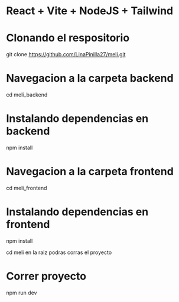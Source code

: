 # React + Vite + NodeJS + Tailwind

# Clonando el respositorio
git clone  https://github.com/LinaPinilla27/meli.git

# Navegacion a la carpeta backend
cd meli_backend

# Instalando dependencias en backend
npm install

# Navegacion a la carpeta frontend
cd meli_frontend

# Instalando dependencias en frontend
npm install


cd meli en la raiz podras corras el proyecto
# Correr proyecto
npm run dev